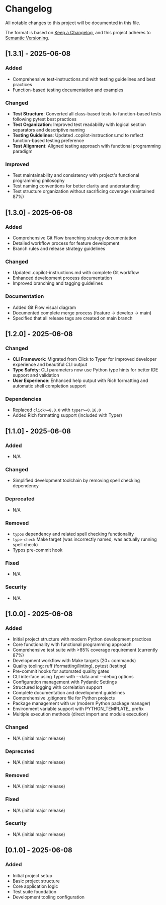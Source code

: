 # Changelog

All notable changes to this project will be documented in this file.

The format is based on [Keep a Changelog](https://keepachangelog.com/en/1.0.0/),
and this project adheres to [Semantic Versioning](https://semver.org/spec/v2.0.0.html).

## [1.3.1] - 2025-06-08

### Added
- Comprehensive test-instructions.md with testing guidelines and best practices
- Function-based testing documentation and examples

### Changed
- **Test Structure**: Converted all class-based tests to function-based tests following pytest best practices
- **Test Organization**: Improved test readability with logical section separators and descriptive naming
- **Testing Guidelines**: Updated .copilot-instructions.md to reflect function-based testing preference
- **Test Alignment**: Aligned testing approach with functional programming paradigm

### Improved
- Test maintainability and consistency with project's functional programming philosophy
- Test naming conventions for better clarity and understanding
- Test structure organization without sacrificing coverage (maintained 87%)

## [1.3.0] - 2025-06-08

### Added
- Comprehensive Git Flow branching strategy documentation
- Detailed workflow process for feature development
- Branch rules and release strategy guidelines

### Changed
- Updated .copilot-instructions.md with complete Git workflow
- Enhanced development process documentation
- Improved branching and tagging guidelines

### Documentation
- Added Git Flow visual diagram
- Documented complete merge process (feature → develop → main)
- Specified that all release tags are created on main branch

## [1.2.0] - 2025-06-08

### Changed
- **CLI Framework**: Migrated from Click to Typer for improved developer experience and beautiful CLI output
- **Type Safety**: CLI parameters now use Python type hints for better IDE support and validation
- **User Experience**: Enhanced help output with Rich formatting and automatic shell completion support

### Dependencies
- Replaced `click>=8.0.0` with `typer>=0.16.0`
- Added Rich formatting support (included with Typer)

## [1.1.0] - 2025-06-08

### Added
- N/A

### Changed
- Simplified development toolchain by removing spell checking dependency

### Deprecated
- N/A

### Removed
- `typos` dependency and related spell checking functionality
- `type-check` Make target (was incorrectly named, was actually running spell check)
- Typos pre-commit hook

### Fixed
- N/A

### Security
- N/A

## [1.0.0] - 2025-06-08

### Added
- Initial project structure with modern Python development practices
- Core functionality with functional programming approach
- Comprehensive test suite with >85% coverage requirement (currently 87%)
- Development workflow with Make targets (20+ commands)
- Quality tooling: ruff (formatting/linting), pytest (testing)
- Pre-commit hooks for automated quality gates
- CLI interface using Typer with --data and --debug options
- Configuration management with Pydantic Settings
- Structured logging with correlation support
- Complete documentation and development guidelines
- Comprehensive .gitignore file for Python projects
- Package management with uv (modern Python package manager)
- Environment variable support with PYTHON_TEMPLATE_ prefix
- Multiple execution methods (direct import and module execution)

### Changed
- N/A (initial major release)

### Deprecated
- N/A (initial major release)

### Removed
- N/A (initial major release)

### Fixed
- N/A (initial major release)

### Security
- N/A (initial major release)

## [0.1.0] - 2025-06-08

### Added
- Initial project setup
- Basic project structure
- Core application logic
- Test suite foundation
- Development tooling configuration
